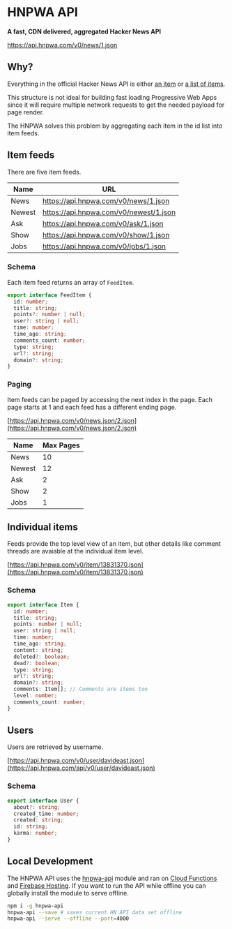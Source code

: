 # HNPWA API

**A fast, CDN delivered, aggregated Hacker News API**

https://api.hnpwa.com/v0/news/1.json

## Why?

Everything in the official Hacker News API is either 
[an item](https://hacker-news.firebaseio.com/v0/item/8863.json?print=pretty) or 
[a list of items](https://hacker-news.firebaseio.com/v0/topstories.json?print=pretty).

This structure is not ideal for building fast loading Progressive Web Apps since it will require multiple network requests
to get the needed payload for page render. 

The HNPWA solves this problem by aggregating each item in the id list into item feeds.

## Item feeds

There are five item feeds.

| Name | URL |
| --- | --- |
| News| https://api.hnpwa.com/v0/news/1.json |
| Newest | https://api.hnpwa.com/v0/newest/1.json |
| Ask | https://api.hnpwa.com/v0/ask/1.json |
| Show | https://api.hnpwa.com/v0/show/1.json |
| Jobs | https://api.hnpwa.com/v0/jobs/1.json |

### Schema

Each item feed returns an array of `FeedItem`.

```ts
export interface FeedItem {
  id: number;
  title: string;
  points?: number | null;
  user?: string | null;
  time: number;
  time_ago: string;
  comments_count: number;
  type: string;
  url?: string;
  domain?: string;
}
```

### Paging 

Item feeds can be paged by accessing the next index in the page. Each page starts at 1 and each feed has a different ending page.

[https://api.hnpwa.com/v0/news.json/2.json](https://api.hnpwa.com/v0/news.json/2.json)
  
| Name | Max Pages |
| --- | --- |
| News| 10 |
| Newest | 12 |
| Ask | 2 |
| Show | 2 |
| Jobs | 1 |

## Individual items

Feeds provide the top level view of an item, but other details like comment threads are avaiable at the individual item level.

[https://api.hnpwa.com/v0/item/13831370.json](https://api.hnpwa.com/v0/item/13831370.json)

### Schema 

```ts
export interface Item {
  id: number;
  title: string;
  points: number | null;
  user: string | null;
  time: number;
  time_ago: string;
  content: string;
  deleted?: boolean;
  dead?: boolean;
  type: string;
  url?: string;
  domain?: string;
  comments: Item[]; // Comments are items too
  level: number;
  comments_count: number;
}
```

## Users

Users are retrieved by username.

[https://api.hnpwa.com/v0/user/davideast.json](https://api.hnpwa.com/api/v0/user/davideast.json)

### Schema

```ts
export interface User {
  about?: string;
  created_time: number;
  created: string;
  id: string;
  karma: number;  
}
```

## Local Development

The HNPWA API uses the [hnpwa-api](https://github.com/davideast/hnpwa-api/) module and ran on [Cloud Functions](https://firebase.google.com/docs/functions/) and [Firebase Hosting](https://firebase.google.com/docs/hosting/functions).
If you want to run the API while offline you can globally install the module to serve offline.

```bash
npm i -g hnpwa-api
hnpwa-api --save # saves current HN API data set offline
hnpwa-api --serve --offline --port=4000
```
